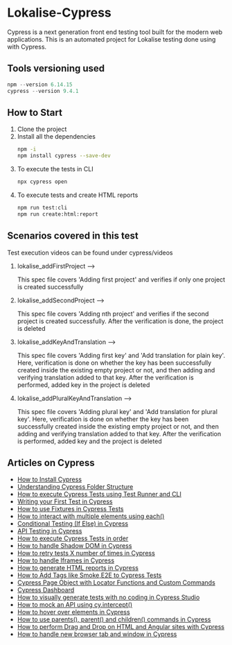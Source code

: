 # Lokalise-Cypress
Cypress is a next generation front end testing tool built for the modern web applications. 
This is an automated project for Lokalise testing done using with Cypress.

## Tools versioning used
```python
npm --version 6.14.15
cypress --version 9.4.1
```
## How to Start
1. Clone the project
2. Install all the dependencies
   ```bash
   npm -i
   npm install cypress --save-dev
   ```
3. To execute the tests in CLI
   ```bash
   npx cypress open
   ```
4. To execute tests and create HTML reports
   ```bash
   npm run test:cli
   npm run create:html:report
   ```

## Scenarios covered in this test
Test execution videos can be found under cypress/videos
1. lokalise_addFirstProject -->
   
   This spec file covers 'Adding first project' and verifies if only one project is created successfully
2. lokalise_addSecondProject -->
   
   This spec file covers 'Adding nth project' and verifies if the second project is created successfully. After the verification is done, the project is deleted
3. lokalise_addKeyAndTranslation -->
   
   This spec file covers 'Adding first key' and 'Add translation for plain key'. Here, verification is done on whether the key has been successfully created inside the existing empty project or not, and then adding and verifying translation added to that key. After the verification is performed, added key in the project is deleted
4. lokalise_addPluralKeyAndTranslation -->
   
   This spec file covers 'Adding plural key' and 'Add translation for plural key'. Here, verification is done on whether the key has been successfully created inside the existing empty project or not, and then adding and verifying translation added to that key. After the verification is performed, added key and the project is deleted

## Articles on Cypress
- [How to Install Cypress](https://testersdock.com/how-to-install-cypress/)
- [Understanding Cypress Folder Structure](https://testersdock.com/cypress-folder-structure/)
- [How to execute Cypress Tests using Test Runner and CLI](https://testersdock.com/cypress-test-runner-cli/)
- [Writing your First Test in Cypress](https://testersdock.com/first-cypress-test/)
- [How to use Fixtures in Cypress Tests](https://testersdock.com/cypress-fixtures/)
- [How to interact with multiple elements using each()](https://testersdock.com/cypress-each/)
- [Conditional Testing (If Else) in Cypress](https://testersdock.com/cypress-conditional-if-else-testing/)
- [API Testing in Cypress](https://testersdock.com/cypress-api-testing/)
- [How to execute Cypress Tests in order](https://testersdock.com/cypress-execute-tests-in-order/)
- [How to handle Shadow DOM in Cypress](https://testersdock.com/cypress-shadow-dom/)
- [How to retry tests X number of times in Cypress](https://testersdock.com/test-retries-in-cypress/)
- [How to handle Iframes in Cypress](https://testersdock.com/iframes-cypress/)
- [How to generate HTML reports in Cypress](https://testersdock.com/html-reports-cypress/)
- [How to Add Tags like Smoke,E2E to Cypress Tests](https://testersdock.com/cypress-test-tags/)
- [Cypress Page Object with Locator Functions and Custom Commands](https://testersdock.com/cypress-page-object-with-locator-function-and-custom-command/)
- [Cypress Dashboard](https://testersdock.com/cypress-dashboard/)
- [How to visually generate tests with no coding in Cypress Studio](https://testersdock.com/cypress-studio/)
- [How to mock an API using cy.intercept()](https://testersdock.com/cypress-mock-api-intercept/)
- [How to hover over elements in Cypress](https://testersdock.com/cypress-hover/)
- [How to use parents(), parent() and children() commands in Cypress](https://testersdock.com/cypress-parents-parent-children/)
- [How to perform Drag and Drop on HTML and Angular sites with Cypress](https://testersdock.com/cypress-drag-and-drop-html-angular/)
- [How to handle new browser tab and window in Cypress](https://testersdock.com/cypress-new-window/)
